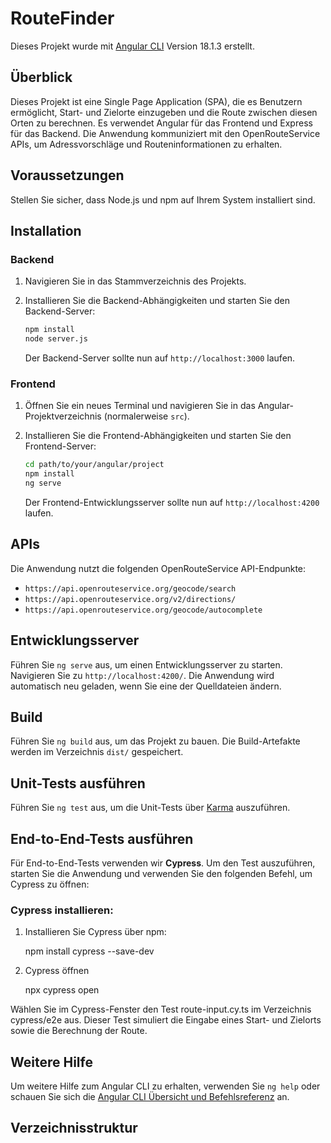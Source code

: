 # RouteFinder

Dieses Projekt wurde mit [Angular CLI](https://github.com/angular/angular-cli) Version 18.1.3 erstellt.

## Überblick

Dieses Projekt ist eine Single Page Application (SPA), die es Benutzern ermöglicht, Start- und Zielorte einzugeben und die Route zwischen diesen Orten zu berechnen. Es verwendet Angular für das Frontend und Express für das Backend. Die Anwendung kommuniziert mit den OpenRouteService APIs, um Adressvorschläge und Routeninformationen zu erhalten.

## Voraussetzungen

Stellen Sie sicher, dass Node.js und npm auf Ihrem System installiert sind.

## Installation

### Backend

1. Navigieren Sie in das Stammverzeichnis des Projekts.
2. Installieren Sie die Backend-Abhängigkeiten und starten Sie den Backend-Server:

    ```bash
    npm install
    node server.js
    ```

   Der Backend-Server sollte nun auf `http://localhost:3000` laufen.

### Frontend

1. Öffnen Sie ein neues Terminal und navigieren Sie in das Angular-Projektverzeichnis (normalerweise `src`).
2. Installieren Sie die Frontend-Abhängigkeiten und starten Sie den Frontend-Server:

    ```bash
    cd path/to/your/angular/project
    npm install
    ng serve
    ```

   Der Frontend-Entwicklungsserver sollte nun auf `http://localhost:4200` laufen.

## APIs

Die Anwendung nutzt die folgenden OpenRouteService API-Endpunkte:
- `https://api.openrouteservice.org/geocode/search`
- `https://api.openrouteservice.org/v2/directions/`
- `https://api.openrouteservice.org/geocode/autocomplete`

## Entwicklungsserver

Führen Sie `ng serve` aus, um einen Entwicklungsserver zu starten. Navigieren Sie zu `http://localhost:4200/`. Die Anwendung wird automatisch neu geladen, wenn Sie eine der Quelldateien ändern.

## Build

Führen Sie `ng build` aus, um das Projekt zu bauen. Die Build-Artefakte werden im Verzeichnis `dist/` gespeichert.

## Unit-Tests ausführen

Führen Sie `ng test` aus, um die Unit-Tests über [Karma](https://karma-runner.github.io) auszuführen.


## End-to-End-Tests ausführen

Für End-to-End-Tests verwenden wir **Cypress**. Um den Test auszuführen, starten Sie die Anwendung und verwenden Sie den folgenden Befehl, um Cypress zu öffnen:

### Cypress installieren:

1. Installieren Sie Cypress über npm:
   
   npm install cypress --save-dev

2. Cypress öffnen

    npx cypress open

Wählen Sie im Cypress-Fenster den Test route-input.cy.ts im Verzeichnis cypress/e2e aus. 
Dieser Test simuliert die Eingabe eines Start- und Zielorts sowie die Berechnung der Route.



## Weitere Hilfe

Um weitere Hilfe zum Angular CLI zu erhalten, verwenden Sie `ng help` oder schauen Sie sich die [Angular CLI Übersicht und Befehlsreferenz](https://angular.dev/tools/cli) an.

## Verzeichnisstruktur

